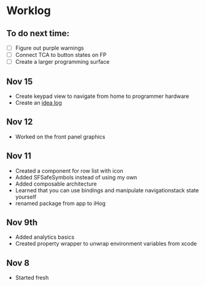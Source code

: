# Worklog

## To do next time:

- [ ] Figure out purple warnings
- [ ] Connect TCA to button states on FP
- [ ] Create a larger programming surface

## Nov 15

- Create keypad view to navigate from home to programmer hardware
- Create an [idea log](./ideas.md)

## Nov 12

- Worked on the front panel graphics

## Nov 11

- Created a component for row list with icon
- Added SFSafeSymbols instead of using my own
- Added composable architecture
- Learned that you can use bindings and manipulate navigationstack state yourself
- renamed package from app to iHog

## Nov 9th

- Added analytics basics
- Created property wrapper to unwrap environment variables from xcode

## Nov 8

- Started fresh
